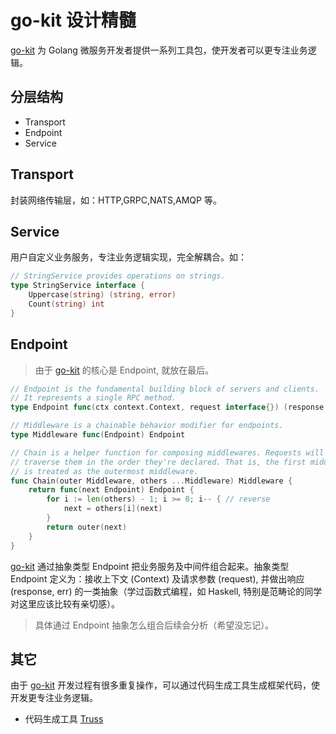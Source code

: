 # go-kit 设计精髓
[go-kit](https://github.com/go-kit/kit) 为 Golang 微服务开发者提供一系列工具包，使开发者可以更专注业务逻辑。

## 分层结构
- Transport
- Endpoint
- Service

## Transport
封装网络传输层，如：HTTP,GRPC,NATS,AMQP 等。

## Service
用户自定义业务服务，专注业务逻辑实现，完全解耦合。如：
```go
// StringService provides operations on strings.
type StringService interface {
    Uppercase(string) (string, error)
    Count(string) int
}
```

## Endpoint
> 由于 [go-kit](https://github.com/go-kit/kit) 的核心是 Endpoint, 就放在最后。

```go
// Endpoint is the fundamental building block of servers and clients.
// It represents a single RPC method.
type Endpoint func(ctx context.Context, request interface{}) (response interface{}, err error)
```

```go
// Middleware is a chainable behavior modifier for endpoints.
type Middleware func(Endpoint) Endpoint

// Chain is a helper function for composing middlewares. Requests will
// traverse them in the order they're declared. That is, the first middleware
// is treated as the outermost middleware.
func Chain(outer Middleware, others ...Middleware) Middleware {
    return func(next Endpoint) Endpoint {
        for i := len(others) - 1; i >= 0; i-- { // reverse
            next = others[i](next)
        }
        return outer(next)
    }
}
```

[go-kit](https://github.com/go-kit/kit) 通过抽象类型 Endpoint 把业务服务及中间件组合起来。抽象类型 Endpoint 定义为：接收上下文 (Context) 及请求参数 (request), 并做出响应 (response, err) 的一类抽象（学过函数式编程，如 Haskell, 特别是范畴论的同学对这里应该比较有亲切感）。

> 具体通过 Endpoint 抽象怎么组合后续会分析（希望没忘记）。

## 其它
由于 [go-kit](https://github.com/go-kit/kit) 开发过程有很多重复操作，可以通过代码生成工具生成框架代码，使开发更专注业务逻辑。
- 代码生成工具 [Truss](https://github.com/gitwak/truss)

